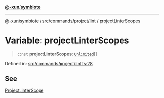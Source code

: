 [**@-xun/symbiote**](../../../../../README.md)

***

[@-xun/symbiote](../../../../../README.md) / [src/commands/project/lint](../README.md) / projectLinterScopes

# Variable: projectLinterScopes

> `const` **projectLinterScopes**: [`Unlimited`](../../../../configure/enumerations/UnlimitedGlobalScope.md#unlimited)[]

Defined in: [src/commands/project/lint.ts:28](https://github.com/Xunnamius/symbiote/blob/7b8ca545f93c3e9d22b693c6c58dbb29604867ff/src/commands/project/lint.ts#L28)

## See

[ProjectLinterScope](../../../../configure/enumerations/UnlimitedGlobalScope.md)
